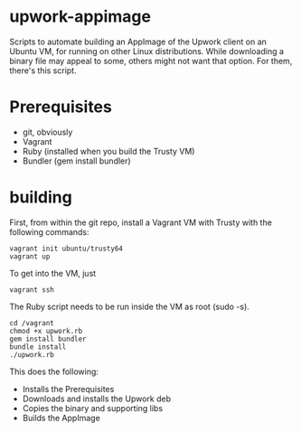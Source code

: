 # upwork-appimage

Scripts to automate building an AppImage of the Upwork client on an Ubuntu VM, for running on other Linux distributions.  While downloading a binary file may appeal to some, others might not want that option.  For them, there's this script.

# Prerequisites

- git, obviously
- Vagrant
- Ruby (installed when you build the Trusty VM)
- Bundler (gem install bundler)

# building

First, from within the git repo, install a Vagrant VM with Trusty with the following commands:

    vagrant init ubuntu/trusty64
    vagrant up

To get into the VM, just

    vagrant ssh

The Ruby script needs to be run inside the VM as root (sudo -s).

    cd /vagrant
    chmod +x upwork.rb
    gem install bundler
    bundle install
    ./upwork.rb

This does the following:

- Installs the Prerequisites
- Downloads and installs the Upwork deb
- Copies the binary and supporting libs
- Builds the AppImage
